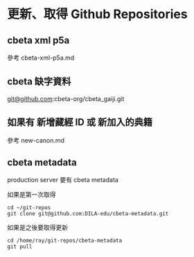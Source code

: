 # 更新、取得 Github Repositories

## cbeta xml p5a

參考 cbeta-xml-p5a.md

## cbeta 缺字資料

git@github.com:cbeta-org/cbeta_gaiji.git

## 如果有 新增藏經 ID 或 新加入的典籍

參考 new-canon.md

## cbeta metadata

production server 要有 cbeta metadata

如果是第一次取得

    cd ~/git-repos
    git clone git@github.com:DILA-edu/cbeta-metadata.git

如果是之後要取得更新

    cd /home/ray/git-repos/cbeta-metadata
    git pull
